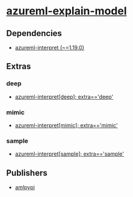 # [azureml-explain-model](https://pypi.org/project/azureml-explain-model)

## Dependencies
- [azureml-interpret (~=1.19.0)](packages/a/azureml-interpret.md)


## Extras

### deep
- [azureml-interpret[deep]; extra=='deep'](packages/a/azureml-interpret.md)

### mimic
- [azureml-interpret[mimic]; extra=='mimic'](packages/a/azureml-interpret.md)

### sample
- [azureml-interpret[sample]; extra=='sample'](packages/a/azureml-interpret.md)


## Publishers
- [amlpypi](https://pypi.org/user/amlpypi)


